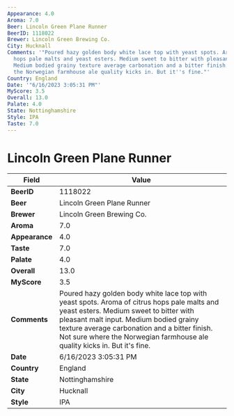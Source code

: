 ```yaml
---
Appearance: 4.0
Aroma: 7.0
Beer: Lincoln Green Plane Runner
BeerID: 1118022
Brewer: Lincoln Green Brewing Co.
City: Hucknall
Comments: '"Poured hazy golden body white lace top with yeast spots. Aroma of citrus
  hops pale malts and yeast esters. Medium sweet to bitter with pleasant malt input.
  Medium bodied grainy texture average carbonation and a bitter finish. Not sure where
  the Norwegian farmhouse ale quality kicks in. But it''s fine."'
Country: England
Date: '"6/16/2023 3:05:31 PM"'
MyScore: 3.5
Overall: 13.0
Palate: 4.0
State: Nottinghamshire
Style: IPA
Taste: 7.0
---
```


# Lincoln Green Plane Runner

| Field         | Value |
|---------------|-------|
| **BeerID** | 1118022 |
| **Beer** | Lincoln Green Plane Runner |
| **Brewer** | Lincoln Green Brewing Co. |
| **Aroma** | 7.0 |
| **Appearance** | 4.0 |
| **Taste** | 7.0 |
| **Palate** | 4.0 |
| **Overall** | 13.0 |
| **MyScore** | 3.5 |
| **Comments** | Poured hazy golden body white lace top with yeast spots. Aroma of citrus hops pale malts and yeast esters. Medium sweet to bitter with pleasant malt input. Medium bodied grainy texture average carbonation and a bitter finish. Not sure where the Norwegian farmhouse ale quality kicks in. But it's fine. |
| **Date** | 6/16/2023 3:05:31 PM |
| **Country** | England |
| **State** | Nottinghamshire |
| **City** | Hucknall |
| **Style** | IPA |
